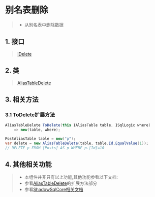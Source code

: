 # 别名表删除
>* 从别名表中删除数据

## 1. 接口
>[IDelete](xref:ShadowSql.Delete.IDelete)

## 2. 类
>[AliasTableDelete](xref:ShadowSql.Delete.AliasTableDelete)

## 3. 相关方法
### 3.1 ToDelete扩展方法
```csharp
AliasTableDelete ToDelete(this IAliasTable table, ISqlLogic where)
	=> new(table, where);
```
```csharp
PostAliasTable table = new("p");
var delete = new AliasTableDelete(table, table.Id.EqualValue(1));
// DELETE p FROM [Posts] AS p WHERE p.[Id]=10
```

## 4. 其他相关功能
>* 本组件并非只有以上功能,其他功能参看以下文档:
>* 参看[AliasTableDelete](xref:ShadowSql.Delete.AliasTableDelete)的扩展方法部分
>* 参看[ShadowSqlCore相关文档](../../shadowcore/delete/alias.md)

